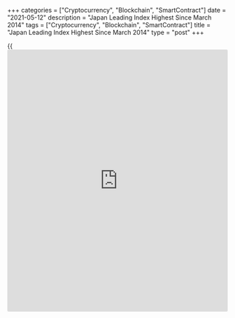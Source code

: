 +++
categories = ["Cryptocurrency", "Blockchain", "SmartContract"]
date = "2021-05-12"
description = "Japan Leading Index Highest Since March 2014"
tags = ["Cryptocurrency", "Blockchain", "SmartContract"]
title = "Japan Leading Index Highest Since March 2014"
type = "post"
+++

{{<iframe id="large-banner" src="https://www.bounty.group/#slide=25.0" width="100%" height="600" scrolling="no" style="border: 0px solid rgb(216, 221, 230); border-radius: 3px;">}}

Japan's leading index rose to the highest level in seven years in March,
preliminary data from the Cabinet Office showed on Wednesday.

The leading index, which measures the future economic activity, grew to
103.2 in March from 98.9 in February.

The latest reading was the highest since March 2014, when it was 103.4

The coincident index increased to 93.1 in March from 89.9 in the
previous month. This was the highest since February last year.

The lagging index rose to 93.3 in March from 91.1 in the prior month.
This was the highest reading since April last year.

For comments and feedback [contact](https://www.playgroundfx.com/contact/): editorial@rtt[news](https://www.letsplayfx.com/blog/forex-news-website/).com

[Economic News][1]

 **What parts of the world are seeing the best (and worst) economic
performances lately? Click[here][2] to check out our [Econ Scorecard][2]
and find out! See up-to-the-moment [ranking](https://www.playgroundfx.com/blog/crypto-exchange-ranking/)s for the best and worst
performers in [GDP][2], [unemployment rate][3], [inflation][4] and much
more.**

   1. www.rtt[news](https://www.letsplayfx.com/blog/forex-news-website/).com/Content/EconomicNews.aspx
   2. www.rtt[news](https://www.letsplayfx.com/blog/forex-news-website/).com/economic-scorecard/world-rank/GDP/highest-performance.aspx
   3. www.rtt[news](https://www.letsplayfx.com/blog/forex-news-website/).com/economic-scorecard/world-rank/unemployment-rate/lowest-performance.aspx
   4. www.rtt[news](https://www.letsplayfx.com/blog/forex-news-website/).com/economic-scorecard/world-rank/CPI/highest-performance.aspx